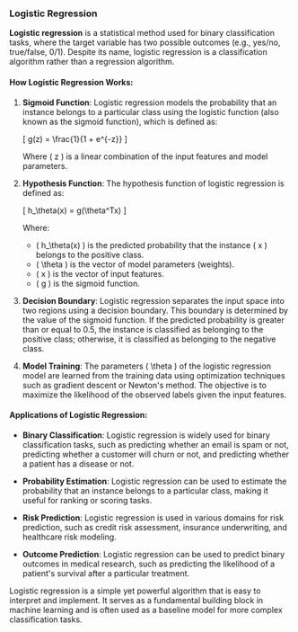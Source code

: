 ### Logistic Regression

**Logistic regression** is a statistical method used for binary classification tasks, where the target variable has two possible outcomes (e.g., yes/no, true/false, 0/1). Despite its name, logistic regression is a classification algorithm rather than a regression algorithm.

#### How Logistic Regression Works:

1. **Sigmoid Function**:
   Logistic regression models the probability that an instance belongs to a particular class using the logistic function (also known as the sigmoid function), which is defined as:

   \[ g(z) = \frac{1}{1 + e^{-z}} \]

   Where \( z \) is a linear combination of the input features and model parameters.

2. **Hypothesis Function**:
   The hypothesis function of logistic regression is defined as:

   \[ h_\theta(x) = g(\theta^Tx) \]

   Where:
   - \( h_\theta(x) \) is the predicted probability that the instance \( x \) belongs to the positive class.
   - \( \theta \) is the vector of model parameters (weights).
   - \( x \) is the vector of input features.
   - \( g \) is the sigmoid function.

3. **Decision Boundary**:
   Logistic regression separates the input space into two regions using a decision boundary. This boundary is determined by the value of the sigmoid function. If the predicted probability is greater than or equal to 0.5, the instance is classified as belonging to the positive class; otherwise, it is classified as belonging to the negative class.

4. **Model Training**:
   The parameters \( \theta \) of the logistic regression model are learned from the training data using optimization techniques such as gradient descent or Newton's method. The objective is to maximize the likelihood of the observed labels given the input features.

#### Applications of Logistic Regression:

- **Binary Classification**: Logistic regression is widely used for binary classification tasks, such as predicting whether an email is spam or not, predicting whether a customer will churn or not, and predicting whether a patient has a disease or not.
  
- **Probability Estimation**: Logistic regression can be used to estimate the probability that an instance belongs to a particular class, making it useful for ranking or scoring tasks.

- **Risk Prediction**: Logistic regression is used in various domains for risk prediction, such as credit risk assessment, insurance underwriting, and healthcare risk modeling.

- **Outcome Prediction**: Logistic regression can be used to predict binary outcomes in medical research, such as predicting the likelihood of a patient's survival after a particular treatment.

Logistic regression is a simple yet powerful algorithm that is easy to interpret and implement. It serves as a fundamental building block in machine learning and is often used as a baseline model for more complex classification tasks.
